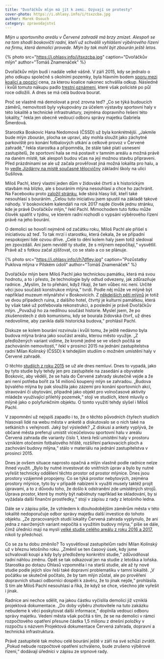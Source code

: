 ```yaml
---
title: "Dvořáčkův mlýn má jít k zemi. Ozývají se protesty"
cover-photo: https://i.ohlasy.info/i/tsxzcba.jpg
author: Marek Osouch
category: zpravodajství
---
```


*Mlýn u sportovního areálu v Červené zahradě má brzy zmizet. Alespoň se na tom shodli boskovičtí radní, kteří už schválili vyhlášení výběrového řízení na firmu, která demolici provede. Mlýn by tak mohl být zbourán ještě letos.*

{% photo src="https://i.ohlasy.info/i/tsxzcba.jpg" caption="Dvořáčkův mlýn" author="Tomáš Znamenáček" %}

Dvořáčkův mlýn budí i nadále velké vášně. V září 2015, kdy se jednalo o jeho odkupu společně s okolními pozemky, byla hlavním bodem [sporu mezi koalicí a opozicí](http://www.ohlasy.info/clanky/2015/10/dvorackuv-mlyn.html) cena, za kterou koalice nakonec schválila odkup. Následně i kvůli tomuto nákupu padlo [trestní oznámení](http://www.ohlasy.info/clanky/2016/01/cervenka-trestni-oznameni.html), které však policisté po půl roce odložili. A dnes se má celá budova bourat.

Proč se vlastně má demolovat a proč zrovna teď? „Co se týká budoucích záměrů, nemovitosti byly vykupovány za účelem výstavby sportovní haly v této lokalitě a technické infrastruktury, zejména dopravního řešení této lokality,“ řekla jen obecně vedoucí odboru správy majetku Gabriela Šmerdová.

Starostka Boskovic Hana Nedomová (ČSSD) už byla konkrétnější. „Jakmile bude mlýn zbourán, plocha se upraví, aby mohla sloužit jako záchytné parkoviště pro konání fotbalových utkání a celkově provoz v Červené zahradě,“ řekla starostka a připomněla, že stále také platí usnesení zastupitelů, že sportovní hala se má postavit v tamním areálu a možná právě na daném místě, tak alespoň budou včas na její možnou stavbu připraveni. Před prázdninami se ale už začala prověřovat jiná možná lokalita pro halu, a to [vedle Jízdárny na místě současné tělocvičny](http://www.ohlasy.info/clanky/2017/05/hala-susilova.html) základní školy na ulici Sušilova.

Miloš Pachl, který vlastní jeden dům v židovské čtvrti a k historickým stavbám má blízko, ale s bouráním mlýna nesouhlasí a chce ho zachránit. Na Facebooku proto [založil stránku](https://www.facebook.com/346915795733255/), kde sbírá hlasy lidí, kteří také nesouhlasí s bouráním. „Celou tuto iniciativu jsem spustil na základě takové náhody. V boskovickém kalendáři na rok 2017 najde člověk jednu stránku, kde je právě Dvořáčkův mlýn,“ řekl Pachl. Mimochodem tuto fotku může člověk spatřit v týdnu, ve kterém radní rozhodli o vypsání výběrového řízení právě na jeho bourání.

O demolici se hovoří nejméně od začátku roku, Miloš Pachl ale přišel s iniciativou až teď. To tak mrzí i starostku, která čekala, že se případní nespokojení lidé ozvou dříve. „Celé to dění kolem haly jsem totiž sledoval jen zpovzdálí. Ani jsem neviděl ty studie, že s mlýnem nepočítají,“ vysvětlil. Právě až s fotkou začal zjišťovat, co se stalo a co se plánuje.

{% photo src="https://i.ohlasy.info/i/h7dfley.jpg" caption="Pozůstatky Puklova mlýna v Pilském údolí" author="Tomáš Znamenáček" %}

Dvořáčkův mlýn bere Miloš Pachl jako technickou památku, která má svou hodnotu, a to i přesto, že technologie byly odtud odvezeny, jak zdůrazňuje radnice. „Myslím, že to přehání, když říkají, že tam vůbec nic není. Určité věci jsou součástí konstrukce mlýna,“ tvrdí. Podle něj může ve mlýně být například muzeum mlynářství v Boskovicích. Z [někdejších pěti mlýnů](http://www.ohlasy.info/clanky/2016/03/mlyny.html) je totiž ve dvou případech ruina, z dalšího hotel, čtvrtý je kulturní památkou, která by však také už potřebovala rekonstrukci, a poslední je právě Dvořáčkův mlýn. „Považuji ho za nedílnou součást historie. Myslel jsem, že po zkušenostech z dob komunismu, kdy se bourala židovská čtvrť, už dnes nedovolíme, aby zanikla další historická budova,“ prohlásil Pachl.

Diskuze se kolem bourání rozvinula i kvůli tomu, že ještě nedávno byla budova mlýna brána jako součást areálu, kterou město využije. „Z předložených variant vidíme, že kromě jedné se ve všech počítá se zachováním nemovitostí,“ řekl v prosinci 2015 na jednání zastupitelstva radní Milan Kolínský (ČSSD) k tehdejším studiím o možném umístění haly v Červené zahradě.

O těchto [studiích z roku 2015](http://www.ohlasy.info/clanky/2015/11/varianty-haly.html) se už ale dnes nemluví. Dnes to vypadá, jako by tyto studie byly tehdy jen pro zastupitele na zasedání a obyvatele Boskovic, aby věděli, že se hala do Červené zahrady skutečně vejde a že ani není potřeba bořit za 14 milionů koupený mlýn se zahradou. „Budova bývalého mlýna by pak sloužila jako zázemí pro konání sportovních akcí, stravování či ubytování, případně jako objekt pro volnočasové aktivity mládeže využívající přilehlý pozemek,“ stojí ve studiích, které mluvily o mlýně jako o polyfunkčním objektu. O tomto využití tehdy slyšel i Miloš Pachl.

V zapomnění už nejspíš zapadlo i to, že o těchto původních čtyřech studiích hlasovali lidé na webu města v anketě a diskutovalo se o nich také na setkáních s veřejností. Jaký byl výsledek? „Z diskusí a ankety vyplývá, že občané města preferují umístit víceúčelovou sportovní halu v areálu Červená zahrada dle varianty číslo 1, která řeší umístění haly v prostoru vzniklém otočením fotbalového hřiště, rozšíření parkovacích ploch a zachování budovy mlýna,“ stálo v materiálu na jednání zastupitelstva v prosinci 2015.

Dnes je ovšem situace naprosto opačná a mlýn vlastně podle radnice nelze ihned využít. „Bylo by nutné investovat do vnitřních úprav a bylo by nutné vyřešit technicky oddělení těchto prostor od prostor mlýnice. Dnes jsou prostory vzájemně propojeny. Co se týká prostor nebytových, zejména prostory mlýnice, tyto by v případě nabízení k využití musely taktéž projít úpravami, a to z důvodu toho, že došlo k odstranění zde umístěných strojů. Úprava prostor, které by mohly být nabídnuty například ke skladování, by si vyžádala další finanční prostředky,“ stojí v zápisu z rady z letošního ledna.

Dále se v zápisu píše, že vzhledem k dlouhodobějším záměrům města v této lokalitě nedoporučuje odbor správy majetku další investice do tohoto objektu. „Ze zpracovaných studií lokality Červená zahrada vyplynulo, že ani jedna z navržených variant nepočítá s využitím budovy mlýna,“ píše se dále, čímž úředníci mají na mysli [velké studie celého areálu z roku 2016 a 2017](http://www.ohlasy.info/clanky/2016/11/cervenka-studie.html), nikoli ty předchozí. 

Co se za tu dobu změnilo? To vysvětloval zastupitelům radní Milan Kolínský už v březnu letošního roku. „Změnil se ten časový úsek, kdy jsme schvalovali koupi a kdy byly předloženy konkrétní studie,“ zdůvodňoval radní náhlou změnu. Opět se tak odkazoval jen na studie z letoška a loňska. Starostka po dotazu Ohlasů vzpomněla i na starší studie, ale až ty nové studie podle jejích slov řeší také dopravní problematiku v tamní lokalitě. „V počátku se skutečně počítalo, že by tam mlýn zůstal, ale po prověření dopravních situací odborníci dospěli k závěru, že to jinak nejde,“ prohlásila. S tím ale Miloš Pachl nesouhlasí a říká, že když se chce, všechno jde vyřešit i jinak.

Radnice ani nechce sdělit, na jakou částku vyčíslila demolici již vzniklá projektová dokumentace. „Do doby výběru zhotovitele na tuto zakázku nebudeme k věci poskytovat další informace,“ doplnila vedoucí odboru správy majetku. Vedení města však počítá s tím, že se na demolici v rámci rozpočtového opatření přesune částka 1,5 milionu z dnešní položky v rozpočtu s názvem Projektová dokumentace Červená zahrada, dopravní a technická infrastruktura.

Právě zastupitelé tak mohou celé bourání ještě v září na své schůzi zvrátit. „Pokud nebude rozpočtové opatření schváleno, bude zrušeno výběrové řízení,“ dodávají úředníci v zápisu ze srpnové rady.
